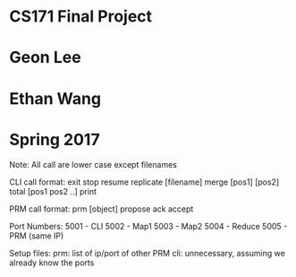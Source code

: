 # CS171 Final Project
# Geon Lee
# Ethan Wang
# Spring 2017

Note: All call are lower case except filenames

CLI call format:
<PRM>
exit
stop
resume
replicate [filename]
merge [pos1] [pos2]
total [pos1 pos2 ..]
print

PRM call format:
<PRM>
prm [object]
propose
ack
accept 

Port Numbers:
5001 - CLI
5002 - Map1
5003 - Map2
5004 - Reduce
5005 - PRM
(same IP)

Setup files:
prm: list of ip/port of other PRM
cli: unnecessary, assuming we already know the ports
